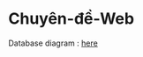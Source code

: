 # Chuyên-đề-Web

Database diagram : [here](https://app.diagrams.net/#G1DjUSk0RaE4GZrEscyLj6dePQVKX_gUjB#%7B%22pageId%22%3A%22tv-hk9IHuaM-wdSZeUO5%22%7D](https://app.diagrams.net/#G1URACLYqBc5Z4iKnTA74D5UOUBSck4-7p#%7B%22pageId%22%3A%22v3GTEkS8BdTaFx11yorV%22%7D))
